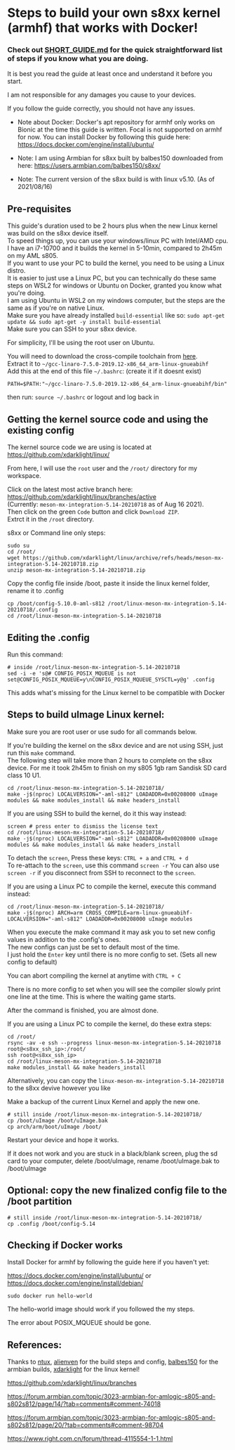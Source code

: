 # Steps to build your own s8xx kernel (armhf) that works with Docker!

### Check out [SHORT_GUIDE.md](https://github.com/SLAzurin/armbian-aml-s8xx-kernel-build-steps/blob/main/SHORT_GUIDE.md) for the quick straightforward list of steps if you know what you are doing.

It is best you read the guide at least once and understand it before you start.

I am not responsible for any damages you cause to your devices.

If you follow the guide correctly, you should not have any issues.

* Note about Docker: Docker's apt repository for armhf only works on Bionic at the time this guide is written. Focal is not supported on armhf for now. You can install Docker by following this guide here: https://docs.docker.com/engine/install/ubuntu/

* Note: I am using Armbian for s8xx built by balbes150 downloaded from here: https://users.armbian.com/balbes150/s8xx/

* Note: The current version of the s8xx build is with linux v5.10. (As of 2021/08/16)

## Pre-requisites
This guide's duration used to be 2 hours plus when the new Linux kernel was build on the s8xx device itself.  
To speed things up, you can use your windows/linux PC with Intel/AMD cpu.  
I have an i7-10700 and it builds the kernel in 5-10min, compared to 2h45m on my AML s805.  
If you want to use your PC to build the kernel, you need to be using a Linux distro.  
It is easier to just use a Linux PC, but you can technically do these same steps on WSL2 for windows or Ubuntu on Docker, granted you know what you're doing.  
I am using Ubuntu in WSL2 on my windows computer, but the steps are the same as if you're on native Linux.  
Make sure you have already installed `build-essential` like so: `sudo apt-get update && sudo apt-get -y install build-essential`  
Make sure you can SSH to your s8xx device.

For simplicity, I'll be using the root user on Ubuntu.  

You will need to download the cross-compile toolchain from [here](https://releases.linaro.org/components/toolchain/binaries/latest-7/arm-linux-gnueabihf/gcc-linaro-7.5.0-2019.12-x86_64_arm-linux-gnueabihf.tar.xz).  
Extract it to `~/gcc-linaro-7.5.0-2019.12-x86_64_arm-linux-gnueabihf`  
Add this at the end of this file `~/.bashrc`: (create it if it doesnt exist) 
```
PATH=$PATH:"~/gcc-linaro-7.5.0-2019.12-x86_64_arm-linux-gnueabihf/bin"
```
then run: `source ~/.bashrc` or logout and log back in  

## Getting the kernel source code and using the existing config

The kernel source code we are using is located at https://github.com/xdarklight/linux/

From here, I will use the `root` user and the `/root/` directory for my workspace.

Click on the latest most active branch here: https://github.com/xdarklight/linux/branches/active  
(Currently: `meson-mx-integration-5.14-20210718` as of Aug 16 2021).  
Then click on the green `Code` button and click `Download ZIP`.  
Extrct it in the `/root` directory.

s8xx or Command line only steps: 
```
sudo su
cd /root/
wget https://github.com/xdarklight/linux/archive/refs/heads/meson-mx-integration-5.14-20210718.zip
unzip meson-mx-integration-5.14-20210718.zip
```

Copy the config file inside /boot, paste it inside the linux kernel folder, rename it to .config
```
cp /boot/config-5.10.0-aml-s812 /root/linux-meson-mx-integration-5.14-20210718/.config
cd /root/linux-meson-mx-integration-5.14-20210718
```

## Editing the .config

Run this command:
```
# inside /root/linux-meson-mx-integration-5.14-20210718
sed -i -e 's@# CONFIG_POSIX_MQUEUE is not set@CONFIG_POSIX_MQUEUE=y\nCONFIG_POSIX_MQUEUE_SYSCTL=y@g' .config
```
This adds what's missing for the Linux kernel to be compatible with Docker

## Steps to build uImage Linux kernel:
Make sure you are root user or use sudo for all commands below.

If you're building the kernel on the s8xx device and are not using SSH, just run this `make` command.  
The following step will take more than 2 hours to complete on the s8xx device. For me it took 2h45m to finish on my s805 1gb ram Sandisk SD card class 10 U1.
```
cd /root/linux-meson-mx-integration-5.14-20210718/
make -j$(nproc) LOCALVERSION="-aml-s812" LOADADDR=0x00208000 uImage modules && make modules_install && make headers_install
```
If you are using SSH to build the kernel, do it this way instead:
```
screen # press enter to dismiss the license text
cd /root/linux-meson-mx-integration-5.14-20210718/
make -j$(nproc) LOCALVERSION="-aml-s812" LOADADDR=0x00208000 uImage modules && make modules_install && make headers_install
```
To detach the `screen`, Press these keys: `CTRL + a` and `CTRL + d`  
To re-attach to the `screen`, use this command `screen -r`
You can also use `screen -r` if you disconnect from SSH to reconnect to the `screen`.

If you are using a Linux PC to compile the kernel, execute this command instead:
```
cd /root/linux-meson-mx-integration-5.14-20210718/
make -j$(nproc) ARCH=arm CROSS_COMPILE=arm-linux-gnueabihf- LOCALVERSION="-aml-s812" LOADADDR=0x00208000 uImage modules
```

When you execute the make command it may ask you to set new config values in addition to the .config's ones.  
The new configs can just be set to default most of the time.  
I just hold the `Enter` key until there is no more config to set. (Sets all new config to default)

You can abort compiling the kernel at anytime with `CTRL + C`

There is no more config to set when you will see the compiler slowly print one line at the time. This is where the waiting game starts.

After the command is finished, you are almost done.

If you are using a Linux PC to compile the kernel, do these extra steps:
```
cd /root/
rsync -av -e ssh --progress linux-meson-mx-integration-5.14-20210718 root@<s8xx_ssh_ip>:/root/
ssh root@<s8xx_ssh_ip>
cd /root/linux-meson-mx-integration-5.14-20210718
make modules_install && make headers_install
```
Alternatively, you can copy the `linux-meson-mx-integration-5.14-20210718` to the s8xx devive however you like

Make a backup of the current Linux Kernel and apply the new one.
```
# still inside /root/linux-meson-mx-integration-5.14-20210718/
cp /boot/uImage /boot/uImage.bak
cp arch/arm/boot/uImage /boot/
```
Restart your device and hope it works.

If it does not work and you are stuck in a black/blank screen, plug the sd card to your computer, delete /boot/uImage, rename /boot/uImage.bak to /boot/uImage

## Optional: copy the new finalized config file to the /boot partition
```
# still inside /root/linux-meson-mx-integration-5.14-20210718/
cp .config /boot/config-5.14
```
## Checking if Docker works

Install Docker for armhf by following the guide here if you haven't yet: 

https://docs.docker.com/engine/install/ubuntu/ or https://docs.docker.com/engine/install/debian/

	sudo docker run hello-world

The hello-world image should work if you followed the my steps.

The error about POSIX_MQUEUE should be gone.

## References:

Thanks to [ntux](https://forum.armbian.com/profile/11841-ntux/), [alienven](https://www.right.com.cn/forum/space-uid-615766.html) for the build steps and config, [balbes150](https://forum.armbian.com/profile/1215-balbes150/) for the armbian builds, [xdarklight](https://github.com/xdarklight/) for the linux kernel!

https://github.com/xdarklight/linux/branches

https://forum.armbian.com/topic/3023-armbian-for-amlogic-s805-and-s802s812/page/14/?tab=comments#comment-74018

https://forum.armbian.com/topic/3023-armbian-for-amlogic-s805-and-s802s812/page/20/?tab=comments#comment-98704

https://www.right.com.cn/forum/thread-4115554-1-1.html
